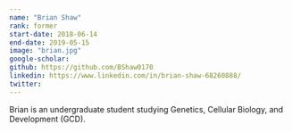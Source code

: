 ```yaml
---
name: "Brian Shaw"
rank: former
start-date: 2018-06-14
end-date: 2019-05-15
image: "brian.jpg"
google-scholar:
github: https://github.com/BShaw0170
linkedin: https://www.linkedin.com/in/brian-shaw-68260888/
twitter:
---
```


Brian is an undergraduate student studying Genetics, Cellular Biology, and Development (GCD).
